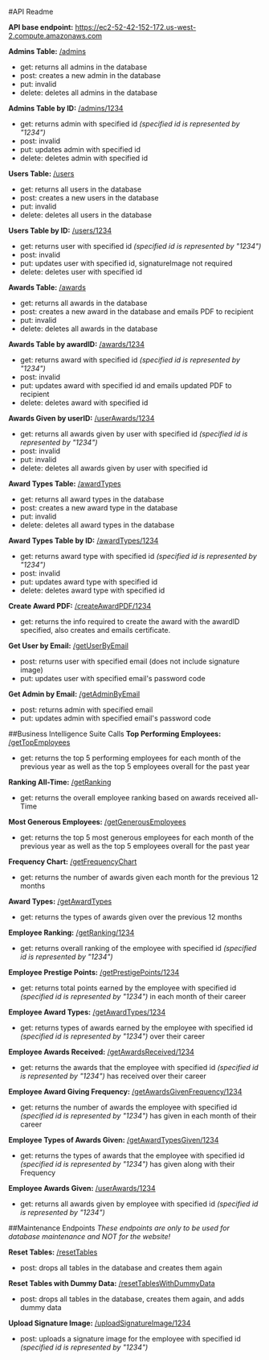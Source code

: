 #API Readme

**API base endpoint:**
https://ec2-52-42-152-172.us-west-2.compute.amazonaws.com


**Admins Table:** [/admins](https://ec2-52-42-152-172.us-west-2.compute.amazonaws.com/admins)
- get: returns all admins in the database
- post: creates a new admin in the database
- put: invalid
- delete: deletes all admins in the database


**Admins Table by ID:** [/admins/1234](https://ec2-52-42-152-172.us-west-2.compute.amazonaws.com/admins/1)
- get: returns admin with specified id _(specified id is represented by "1234")_
- post: invalid
- put: updates admin with specified id
- delete: deletes admin with specified id


**Users Table:** [/users](https://ec2-52-42-152-172.us-west-2.compute.amazonaws.com/users)
- get: returns all users in the database
- post: creates a new users in the database
- put: invalid
- delete: deletes all users in the database


**Users Table by ID:** [/users/1234](https://ec2-52-42-152-172.us-west-2.compute.amazonaws.com/users/1)
- get: returns user with specified id _(specified id is represented by "1234")_
- post: invalid
- put: updates user with specified id, signatureImage not required
- delete: deletes user with specified id


**Awards Table:** [/awards](https://ec2-52-42-152-172.us-west-2.compute.amazonaws.com/awards)
- get: returns all awards in the database
- post: creates a new award in the database and emails PDF to recipient
- put: invalid
- delete: deletes all awards in the database


**Awards Table by awardID:** [/awards/1234](https://ec2-52-42-152-172.us-west-2.compute.amazonaws.com/awards/1)
- get: returns award with specified id _(specified id is represented by "1234")_
- post: invalid
- put: updates award with specified id and emails updated PDF to recipient
- delete: deletes award with specified id


**Awards Given by userID:** [/userAwards/1234](https://ec2-52-42-152-172.us-west-2.compute.amazonaws.com/userAwards/1)
- get: returns all awards given by user with specified id _(specified id is represented by "1234")_
- post: invalid
- put: invalid
- delete: deletes all awards given by user with specified id


**Award Types Table:** [/awardTypes](https://ec2-52-42-152-172.us-west-2.compute.amazonaws.com/awardTypes)
- get: returns all award types in the database
- post: creates a new award type in the database
- put: invalid
- delete: deletes all award types in the database


**Award Types Table by ID:** [/awardTypes/1234](https://ec2-52-42-152-172.us-west-2.compute.amazonaws.com/awardTypes/1)
- get: returns award type with specified id _(specified id is represented by "1234")_
- post: invalid
- put: updates award type with specified id
- delete: deletes award type with specified id


**Create Award PDF:** [/createAwardPDF/1234](https://ec2-52-42-152-172.us-west-2.compute.amazonaws.com/createAwardPDF/1)
- get: returns the info required to create the award with the awardID specified, also creates and emails certificate.


**Get User by Email:** [/getUserByEmail](https://ec2-52-42-152-172.us-west-2.compute.amazonaws.com/getUserByEmail)
- post: returns user with specified email (does not include signature image)
- put: updates user with specified email's password code


**Get Admin by Email:** [/getAdminByEmail](https://ec2-52-42-152-172.us-west-2.compute.amazonaws.com/getAdminByEmail)
- post: returns admin with specified email
- put: updates admin with specified email's password code



##Business Intelligence Suite Calls
**Top Performing Employees:** [/getTopEmployees](https://ec2-52-42-152-172.us-west-2.compute.amazonaws.com/getTopEmployees)
- get: returns the top 5 performing employees for each month of the previous year as well as the top 5 employees overall for the past year


**Ranking All-Time:** [/getRanking](https://ec2-52-42-152-172.us-west-2.compute.amazonaws.com/getRanking)
- get: returns the overall employee ranking based on awards received all-Time


**Most Generous Employees:** [/getGenerousEmployees](https://ec2-52-42-152-172.us-west-2.compute.amazonaws.com/getGenerousEmployees)
- get: returns the top 5 most generous employees for each month of the previous year as well as the top 5 employees overall for the past year


**Frequency Chart:** [/getFrequencyChart](https://ec2-52-42-152-172.us-west-2.compute.amazonaws.com/getFrequencyChart)
- get: returns the number of awards given each month for the previous 12 months


**Award Types:** [/getAwardTypes](https://ec2-52-42-152-172.us-west-2.compute.amazonaws.com/getAwardTypes)
- get: returns the types of awards given over the previous 12 months


**Employee Ranking:** [/getRanking/1234](https://ec2-52-42-152-172.us-west-2.compute.amazonaws.com/getRanking/1)
- get: returns overall ranking of the employee with specified id _(specified id is represented by "1234")_


**Employee Prestige Points:** [/getPrestigePoints/1234](https://ec2-52-42-152-172.us-west-2.compute.amazonaws.com/getPrestigePoints/1)
- get: returns total points earned by the employee with specified id _(specified id is represented by "1234")_ in each month of their career


**Employee Award Types:** [/getAwardTypes/1234](https://ec2-52-42-152-172.us-west-2.compute.amazonaws.com/getAwardTypes/1)
- get: returns types of awards earned by the employee with specified id _(specified id is represented by "1234")_ over their career


**Employee Awards Received:** [/getAwardsReceived/1234](https://ec2-52-42-152-172.us-west-2.compute.amazonaws.com/getAwardsReceived/1)
- get: returns the awards that the employee with specified id _(specified id is represented by "1234")_ has received over their career


**Employee Award Giving Frequency:** [/getAwardsGivenFrequency/1234](https://ec2-52-42-152-172.us-west-2.compute.amazonaws.com/getAwardsGivenFrequency/1)
- get: returns the number of awards the employee with specified id _(specified id is represented by "1234")_ has given in each month of their career


**Employee Types of Awards Given:** [/getAwardTypesGiven/1234](https://ec2-52-42-152-172.us-west-2.compute.amazonaws.com/getAwardTypesGiven/1)
- get: returns the types of awards that the employee with specified id _(specified id is represented by "1234")_ has given along with their Frequency


**Employee Awards Given:** [/userAwards/1234](https://ec2-52-42-152-172.us-west-2.compute.amazonaws.com/userAwards/1)
- get: returns all awards given by employee with specified id _(specified id is represented by "1234")_



##Maintenance Endpoints
_These endpoints are only to be used for database maintenance and NOT for the website!_


**Reset Tables:** [/resetTables](https://ec2-52-42-152-172.us-west-2.compute.amazonaws.com/resetTables)
- post: drops all tables in the database and creates them again


**Reset Tables with Dummy Data:** [/resetTablesWithDummyData](https://ec2-52-42-152-172.us-west-2.compute.amazonaws.com/resetTablesWithDummyData)
- post: drops all tables in the database, creates them again, and adds dummy data


**Upload Signature Image:** [/uploadSignatureImage/1234](https://ec2-52-42-152-172.us-west-2.compute.amazonaws.com/uploadSignatureImage/1)
- post: uploads a signature image for the employee with specified id _(specified id is represented by "1234")_